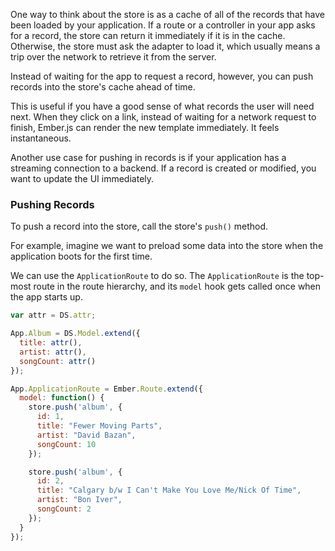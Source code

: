 One way to think about the store is as a cache of all of the records
that have been loaded by your application. If a route or a controller in
your app asks for a record, the store can return it immediately if it is
in the cache. Otherwise, the store must ask the adapter to load it,
which usually means a trip over the network to retrieve it from the
server.

Instead of waiting for the app to request a record, however, you can
push records into the store's cache ahead of time.

This is useful if you have a good sense of what records the user
will need next. When they click on a link, instead of waiting for a
network request to finish, Ember.js can render the new template
immediately. It feels instantaneous.

Another use case for pushing in records is if your application has a
streaming connection to a backend. If a record is created or modified,
you want to update the UI immediately.

### Pushing Records

To push a record into the store, call the store's `push()` method.

For example, imagine we want to preload some data into the store when
the application boots for the first time.

We can use the `ApplicationRoute` to do so. The `ApplicationRoute` is
the top-most route in the route hierarchy, and its `model` hook gets
called once when the app starts up.

```js
var attr = DS.attr;

App.Album = DS.Model.extend({
  title: attr(),
  artist: attr(),
  songCount: attr()
});

App.ApplicationRoute = Ember.Route.extend({
  model: function() {
    store.push('album', {
      id: 1,
      title: "Fewer Moving Parts",
      artist: "David Bazan",
      songCount: 10
    });

    store.push('album', {
      id: 2,
      title: "Calgary b/w I Can't Make You Love Me/Nick Of Time",
      artist: "Bon Iver",
      songCount: 2
    });
  }
});
```
